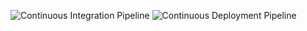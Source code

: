 ![Continuous Integration Pipeline](https://github.com/<OWNER>/<REPOSITORY>/workflows/continuous-integration/badge.svg)
![Continuous Deployment Pipeline](https://github.com/namic-io/github-actions-playground/workflows/continuous-deployment/badge.svg)